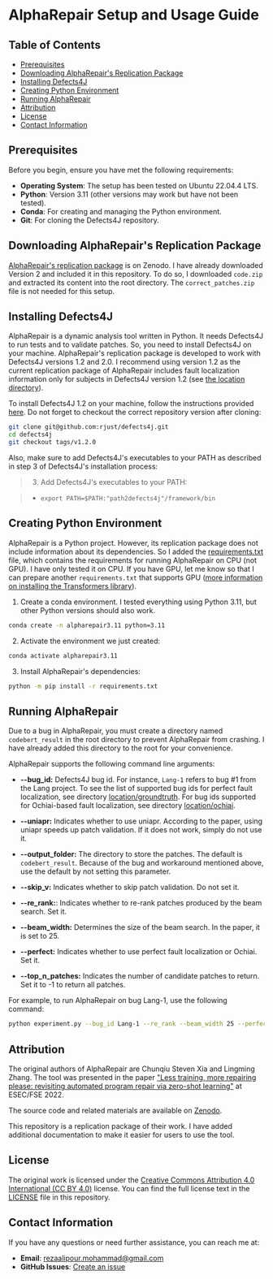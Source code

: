 # AlphaRepair Setup and Usage Guide

## Table of Contents
- [Prerequisites](#prerequisites)
- [Downloading AlphaRepair's Replication Package](#downloading-alpharepairs-replication-package)
- [Installing Defects4J](#installing-defects4j)
- [Creating Python Environment](#creating-python-environment)
- [Running AlphaRepair](#running-alpharepair)
- [Attribution](#attribution)
- [License](#license)
- [Contact Information](#contact-information)

## Prerequisites

Before you begin, ensure you have met the following requirements:
- **Operating System**: The setup has been tested on Ubuntu 22.04.4 LTS.
- **Python**: Version 3.11 (other versions may work but have not been tested).
- **Conda**: For creating and managing the Python environment.
- **Git**: For cloning the Defects4J repository.

## Downloading AlphaRepair's Replication Package

[AlphaRepair's replication package](https://zenodo.org/records/6819444)
is on Zenodo. I have already downloaded Version 2 and
included it in this repository. To do so, I downloaded `code.zip` and
extracted its content into the root directory.
The `correct_patches.zip` file is not needed for this setup.

## Installing Defects4J

AlphaRepair is a dynamic analysis tool written in Python.
It needs Defects4J to run tests and to validate patches.
So, you need to install Defects4J on your machine.
AlphaRepair's replication package is developed
to work with Defects4J versions 1.2 and 2.0.
I recommend using version 1.2 as the current replication
package of AlphaRepair includes fault localization
information only for subjects 
in Defects4J version 1.2 (see [the location directory](location)).

To install Defects4J 1.2 on your machine, follow
the instructions provided
[here](https://github.com/rjust/defects4j/tree/v1.2.0?tab=readme-ov-file#setting-up-defects4j).
Do not forget to checkout the correct repository version after cloning:

```bash
git clone git@github.com:rjust/defects4j.git
cd defects4j
git checkout tags/v1.2.0
```

Also, make sure to add Defects4J's executables to your PATH
as described in step 3 of Defects4J's installation process:

>3. Add Defects4J's executables to your PATH:

>   - `export PATH=$PATH:"path2defects4j"/framework/bin`

## Creating Python Environment

AlphaRepair is a Python project. However, its replication
package does not include information about
its dependencies.
So I added the [requirements.txt](requirements.txt) file,
which contains the requirements for running AlphaRepair on CPU (not GPU).
I have only tested it on CPU. If you have GPU, let me know
so that I can prepare another `requirements.txt` that supports
GPU 
([more information on installing the Transformers library](https://huggingface.co/docs/transformers/en/installation)).

1. Create a conda environment. I tested everything using Python 3.11,
but other Python versions should also work.

```bash
conda create -n alpharepair3.11 python=3.11
```

2. Activate the environment we just created:

```bash
conda activate alpharepair3.11
```

3. Install AlphaRepair's dependencies:

```bash
python -m pip install -r requirements.txt
```

## Running AlphaRepair

Due to a bug in AlphaRepair, you must create a directory named `codebert_result`
in the root directory to prevent AlphaRepair from crashing.
I have already added this directory to the root for your convenience.

AlphaRepair supports the following command line arguments:

- **--bug_id:**
Defects4J bug id. For instance, `Lang-1` refers to bug #1 from the Lang project.
To see the list of supported bug ids for perfect fault localization,
see directory [location/groundtruth](location/groundtruth).
For bug ids supported for Ochiai-based fault localization,
see directory [location/ochiai](location/ochiai).

- **--uniapr:** Indicates whether to use uniapr. According to the paper,
using uniapr speeds up patch validation. If
it does not work, simply do not use it.

- **--output_folder:** The directory to store the patches.
The default is `codebert_result`. Because of the bug and workaround
mentioned above, use the default by not setting this parameter.

- **--skip_v:** Indicates whether to skip patch validation.
Do not set it.

- **--re_rank:**: Indicates whether to re-rank patches produced by
the beam search. Set it.

- **--beam_width:** Determines the size of the beam search.
In the paper, it is set to 25.

- **--perfect:** Indicates whether to use perfect fault localization or Ochiai.
Set it.

- **--top_n_patches:** Indicates the number of candidate patches to return.
Set it to -1 to return all patches.
 
For example, to run AlphaRepair on bug Lang-1, use the following
command:

```bash
python experiment.py --bug_id Lang-1 --re_rank --beam_width 25 --perfect --top_n_patches -1
```

## Attribution

The original authors of AlphaRepair are 
Chunqiu Steven Xia and Lingming Zhang.
The tool was presented in the paper
["Less training, more repairing please: 
revisiting automated program repair via 
zero-shot learning"](https://dl.acm.org/doi/abs/10.1145/3540250.3549101)
at ESEC/FSE 2022.

The source code and related materials are
available on [Zenodo](https://zenodo.org/records/6819444).

This repository is a replication package of their 
work. I have added additional documentation to make it
easier for users to use the tool.

## License

The original work is licensed under the [Creative Commons
Attribution 4.0 International 
(CC BY 4.0)](https://creativecommons.org/licenses/by/4.0/legalcode) 
license. You can find the full license
text in the [LICENSE](LICENSE) file 
in this repository.

## Contact Information

If you have any questions or need further assistance, 
you can reach me at:
- **Email**: [rezaalipour.mohammad@gmail.com](mailto:rezaalipour.mohammad@gmail.com)
- **GitHub Issues**: [Create an issue](https://github.com/mohrez86/alpharepair_d4j/issues)
